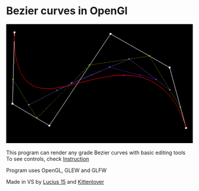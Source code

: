 # Bezier curves in OpenGl

![Programm](img/main.png)

This program can render any grade Bezier curves with basic editing tools  
To see controls, check [Instruction](Instruction.md)

Program uses OpenGL, GLEW and GLFW

Made in VS by [Lucius 15](https://github.com/Lucius15) and [Kittenlover](https://github.com/Kittenlover229)
